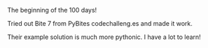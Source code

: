 The beginning of the 100 days!

Tried out Bite 7 from PyBites codechalleng.es and made it work.

Their example solution is much more pythonic. I have a lot to learn!

